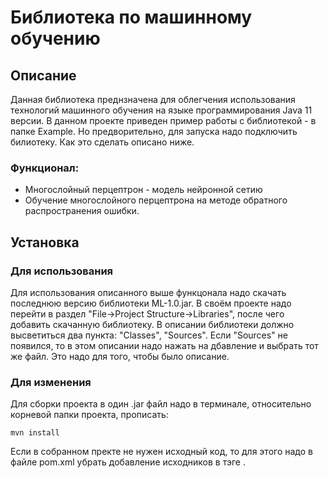 # Библиотека по машинному обучению
## Описание
Данная библиотека преднзначена для облегчения использования технологий машинного обучения
на языке программирования Java 11 версии.
В данном проекте приведен пример работы с библиотекой - в папке Example. Но предворительно, для запуска надо подключить билиотеку. 
Как это сделать описано ниже.
### Функционал:
- Многослойный перцептрон - модель нейронной сетию
- Обучение многослойного перцептрона на методе обратного распространения ошибки.
## Установка
### Для использования
Для использования описанного выше функцонала надо скачать последнюю версию библиотеки ML-1.0.jar.
В своём проекте надо перейти в раздел "File->Project Structure->Libraries", после чего добавить скачанную библиотеку.
В описании библиотеки должно высветиться два пункта: "Classes", "Sources". 
Если "Sources" не появился, то в этом описании надо нажать на дбавление и выбрать тот же файл.
Это надо для того, чтобы было описание.
### Для изменения
Для сборки проекта в один .jar файл надо в терминале, относительно корневой папки проекта, прописать:
```
mvn install
```
Если в собранном пректе не нужен исходный код, то для этого надо в файле pom.xml убрать добавление исходников в тэге <build>.
